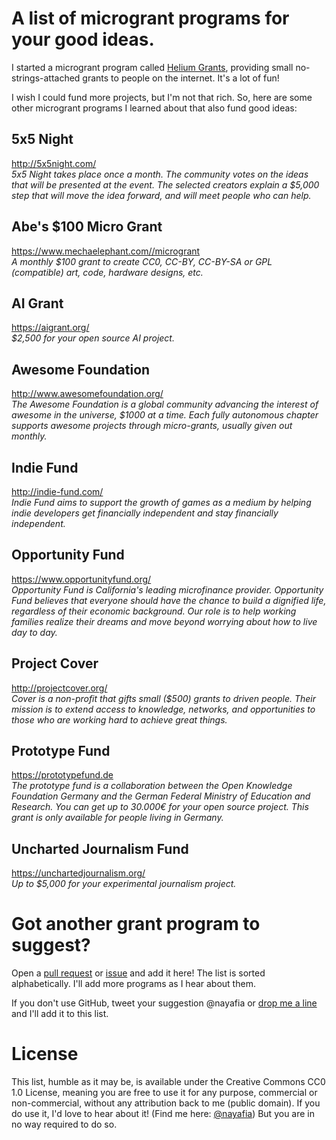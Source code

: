 # A list of microgrant programs for your good ideas.

I started a microgrant program called [Helium Grants](https://heliumgrant.org), providing small no-strings-attached grants to people on the internet. It's a lot of fun!

I wish I could fund more projects, but I'm not that rich. So, here are some other microgrant programs I learned about that also fund good ideas:

## 5x5 Night
http://5x5night.com/ <br>
_5x5 Night takes place once a month. The community votes on the ideas that will be presented at the event. The selected creators explain a $5,000 step that will move the idea forward, and will meet people who can help._

## Abe's $100 Micro Grant
https://www.mechaelephant.com//microgrant <br>
_A monthly $100 grant to create CC0, CC-BY, CC-BY-SA or GPL (compatible) art, code, hardware designs, etc._

## AI Grant
https://aigrant.org/ <br>
_$2,500 for your open source AI project._

## Awesome Foundation
http://www.awesomefoundation.org/ <br>
_The Awesome Foundation is a global community advancing the interest of awesome in the universe, $1000 at a time. Each fully autonomous chapter supports awesome projects through micro-grants, usually given out monthly._

## Indie Fund
http://indie-fund.com/ <br>
_Indie Fund aims to support the growth of games as a medium by helping indie developers get financially independent and stay financially independent._

## Opportunity Fund
https://www.opportunityfund.org/ <br>
_Opportunity Fund is California's leading microfinance provider. Opportunity Fund believes that everyone should have the chance to build a dignified life, regardless of their economic background. Our role is to help working families realize their dreams and move beyond worrying about how to live day to day._

## Project Cover
http://projectcover.org/ <br>
_Cover is a non-profit that gifts small ($500) grants to driven people. Their mission is to extend access to knowledge, networks, and opportunities to those who are working hard to achieve great things._

## Prototype Fund
https://prototypefund.de <br>
_The prototype fund is a collaboration between the Open Knowledge Foundation Germany and the German Federal Ministry of Education and Research. You can get up to 30.000€ for your open source project. This grant is only available for people living in Germany._

## Uncharted Journalism Fund
https://unchartedjournalism.org/ <br>
_Up to $5,000 for your experimental journalism project._

# Got another grant program to suggest?
Open a [pull request](https://github.com/nayafia/grant-programs/pulls) or [issue](https://github.com/nayafia/grant-programs/issues) and add it here! The list is sorted alphabetically. I'll add more programs as I hear about them.

If you don't use GitHub, tweet your suggestion @nayafia or [drop me a line](http://nadiaeghbal.com/) and I'll add it to this list.

# License
This list, humble as it may be, is available under the Creative Commons CC0 1.0 License, meaning you are free to use it for any purpose, commercial or non-commercial, without any attribution back to me (public domain). If you do use it, I'd love to hear about it! (Find me here: [@nayafia](https://twitter.com/nayafia)) But you are in no way required to do so.
